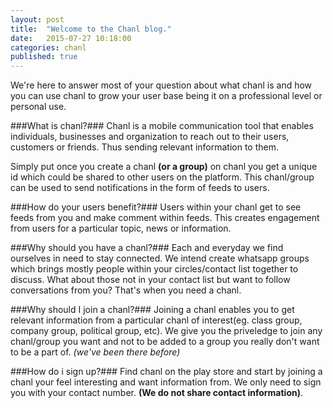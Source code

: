 ```yaml
---
layout: post
title:  "Welcome to the Chanl blog."
date:   2015-07-27 10:18:00
categories: chanl
published: true
---
```


<!-- <img src="/assets/images/" alt=""> -->
We're here to answer most of your question about what chanl is and how you can use chanl to grow your user base being it on a professional level or personal use.

###What is chanl?###
Chanl is a mobile communication tool that enables individuals, businesses and organization to reach out to their users, customers or friends. Thus sending relevant information to them.

Simply put once you create a chanl __(or a group)__ on chanl you get a unique id which could be shared to other users on the platform. This chanl/group can be used to send notifications in the form of feeds to users.

###How do your users benefit?###
Users within your chanl get to see feeds from you and make comment within feeds. This creates engagement from users for a particular topic, news or information.

###Why should you have a chanl?###
Each and everyday we find ourselves in need to stay connected. We intend create whatsapp groups which brings mostly people within your circles/contact list together to discuss. What about those not in your contact list but want to follow conversations from you? That's when you need a chanl.

###Why should I join a chanl?###
Joining a chanl enables you to get relevant information from a particular chanl of interest(eg. class group, company group, political group, etc). We give you the priveledge to join any chanl/group you want and not to be added to a group you really don't want to be a part of. _(we've been there before)_ 

###How do i sign up?###
Find chanl on the play store and start by joining a chanl your feel interesting and want information from. We only need to sign you with your contact number. __(We do not share contact information)__.

